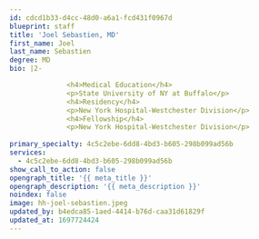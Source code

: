 ```yaml
---
id: cdcd1b33-d4cc-48d0-a6a1-fcd431f0967d
blueprint: staff
title: 'Joel Sebastien, MD'
first_name: Joel
last_name: Sebastien
degree: MD
bio: |2-

              <h4>Medical Education</h4>
              <p>State University of NY at Buffalo</p>
              <h4>Residency</h4>
              <p>New York Hospital-Westchester Division</p>
              <h4>Fellowship</h4>
              <p>New York Hospital-Westchester Division</p>
          
primary_specialty: 4c5c2ebe-6dd8-4bd3-b605-298b099ad56b
services:
  - 4c5c2ebe-6dd8-4bd3-b605-298b099ad56b
show_call_to_action: false
opengraph_title: '{{ meta_title }}'
opengraph_description: '{{ meta_description }}'
noindex: false
image: hh-joel-sebastien.jpeg
updated_by: b4edca85-1aed-4414-b76d-caa31d61829f
updated_at: 1697724424
---
```

